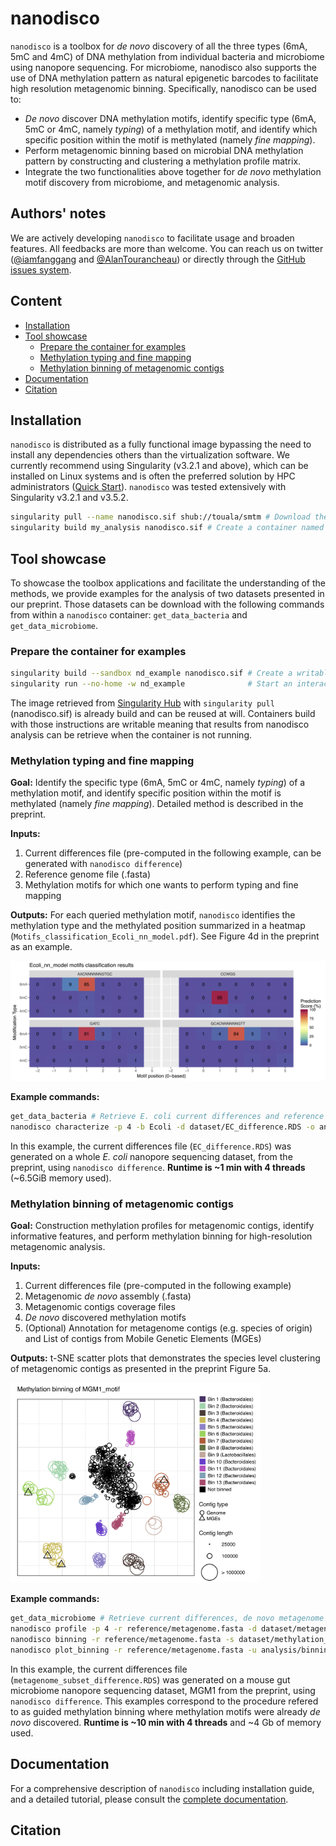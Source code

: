 # nanodisco

`nanodisco` is a toolbox for *de novo* discovery of all the three types (6mA, 5mC and 4mC) of DNA methylation from individual bacteria and microbiome using nanopore sequencing. For microbiome, nanodisco also supports the use of DNA methylation pattern as natural epigenetic barcodes to facilitate high resolution metagenomic binning. Specifically, nanodisco can be used to:

- *De novo* discover DNA methylation motifs, identify specific type (6mA, 5mC or 4mC, namely *typing*) of a methylation motif, and identify which specific position within the motif is methylated (namely *fine mapping*). 
- Perform metagenomic binning based on microbial DNA methylation pattern by constructing and clustering a methylation profile matrix. 
- Integrate the two functionalities above together for *de novo* methylation motif discovery from microbiome, and metagenomic analysis.

## Authors' notes
We are actively developing `nanodisco` to facilitate usage and broaden features. All feedbacks are more than welcome. You can reach us on twitter ([@iamfanggang](#https://twitter.com/iamfanggang) and [@AlanTourancheau](#https://twitter.com/AlanTourancheau)) or directly through the [GitHub issues system](#https://github.com/touala/smtm/issues).

## Content
+ [Installation](#Installation)
+ [Tool showcase](#Tool-showcase)
  + [Prepare the container for examples](#Prepare-the-container-for-examples)
  + [Methylation typing and fine mapping](#Methylation-typing-and-fine-mapping)
  + [Methylation binning of metagenomic contigs](#Methylation-binning-of-metagenomic-contigs)
+ [Documentation](#Documentation)
+ [Citation](#Citation)

## Installation
`nanodisco` is distributed as a fully functional image bypassing the need to install any dependencies others than the virtualization software. We currently recommend using Singularity (v3.2.1 and above), which can be installed on Linux systems and is often the preferred solution by HPC administrators ([Quick Start][Singularity Quick Start]). `nanodisco` was tested extensively with Singularity v3.2.1 and v3.5.2.

```sh
singularity pull --name nanodisco.sif shub://touala/smtm # Download the image from singularity-hub.org
singularity build my_analysis nanodisco.sif # Create a container named my_analysis
```

## Tool showcase
To showcase the toolbox applications and facilitate the understanding of the methods, we provide examples for the analysis of two datasets presented in our preprint. Those datasets can be download with the following commands from within a `nanodisco` container: `get_data_bacteria` and `get_data_microbiome`.

### Prepare the container for examples
```sh
singularity build --sandbox nd_example nanodisco.sif # Create a writable container (directory) named nd_example
singularity run --no-home -w nd_example              # Start an interactive shell to use nanodisco, type `exit` to leave
```
The image retrieved from [Singularity Hub] with `singularity pull` (nanodisco.sif) is already build and can be reused at will. Containers build with those instructions are writable meaning that results from nanodisco analysis can be retrieve when the container is not running.

### Methylation typing and fine mapping
**Goal:** Identify the specific type (6mA, 5mC or 4mC, namely *typing*) of a methylation motif, and identify specific position within the motif is methylated (namely *fine mapping*). Detailed method is described in the preprint.

**Inputs:**
1. Current differences file (pre-computed in the following example, can be generated with `nanodisco difference`)
2. Reference genome file (.fasta)
3. Methylation motifs for which one wants to perform typing and fine mapping

**Outputs:** For each queried methylation motif, `nanodisco` identifies the methylation type and the methylated position summarized in a heatmap (`Motifs_classification_Ecoli_nn_model.pdf`). See Figure 4d in the preprint as an example.

![Output Characterize](/docs/Motifs_classification_Ecoli_nn_model.png "E. coli methylation motifs classification results")

**Example commands:**
```sh
get_data_bacteria # Retrieve E. coli current differences and reference genome
nanodisco characterize -p 4 -b Ecoli -d dataset/EC_difference.RDS -o analysis/Ecoli_motifs -m GATC,CCWGG,GCACNNNNNNGTT,AACNNNNNNGTGC -t nn -r reference/Ecoli_K12_MG1655_ATCC47076.fasta
```
In this example, the current differences file (`EC_difference.RDS`) was generated on a whole *E. coli* nanopore sequencing dataset, from the preprint, using `nanodisco difference`. **Runtime is \~1 min with 4 threads** (\~6.5GiB memory used).

### Methylation binning of metagenomic contigs
**Goal:** Construction methylation profiles for metagenomic contigs, identify informative features, and perform methylation binning for high-resolution metagenomic analysis.

**Inputs:**
1. Current differences file (pre-computed in the following example)
2. Metagenomic *de novo* assembly (.fasta)
3. Metagenomic contigs coverage files
4. *De novo* discovered methylation motifs
5. (Optional) Annotation for metagenome contigs (e.g. species of origin) and List of contigs from Mobile Genetic Elements (MGEs)

**Outputs:** t-SNE scatter plots that demonstrates the species level clustering of metagenomic contigs as presented in the preprint Figure 5a.

<img src="/docs/Contigs_methylation_tsne_MGM1_motif.png" alt="MGM1 guided metagenomic contigs binning" width="400"/>

**Example commands:**
```sh
get_data_microbiome # Retrieve current differences, de novo metagenome assembly, etc
nanodisco profile -p 4 -r reference/metagenome.fasta -d dataset/metagenome_subset_difference.RDS -w dataset/metagenome_WGA.cov -n dataset/metagenome_NAT.cov -b MGM1_motif -o analysis/binning --motifs_file dataset/list_de_novo_discovered_motifs.txt
nanodisco binning -r reference/metagenome.fasta -s dataset/methylation_profile_MGM1_motif.RDS -b MGM1_motif -o analysis/binning
nanodisco plot_binning -r reference/metagenome.fasta -u analysis/binning/methylation_binning_MGM1_motif.RDS -b MGM1_motif -o analysis/binning -a reference/motif_binning_annotation.RDS --MGEs_file dataset/list_MGE_contigs.txt
```
In this example, the current differences file (`metagenome_subset_difference.RDS`) was generated on a mouse gut microbiome nanopore sequencing dataset, MGM1 from the preprint, using `nanodisco difference`. This examples correspond to the procedure refered to as guided methylation binning where methylation motifs were already *de novo* discovered. **Runtime is \~10 min with 4 threads** and \~4 Gb of memory used.

## Documentation
For a comprehensive description of `nanodisco` including installation guide, and a detailed tutorial, please consult the [complete documentation][Full Documentation].

## Citation


[Singularity]: https://sylabs.io/singularity/
[Singularity Hub]: https://singularity-hub.org/
[Singularity Quick Start]: https://sylabs.io/guides/3.5/user-guide/quick_start.html
[Full Documentation]: https://nanodisco.readthedocs.io/en/latest/detailed_tutorial_content.html
